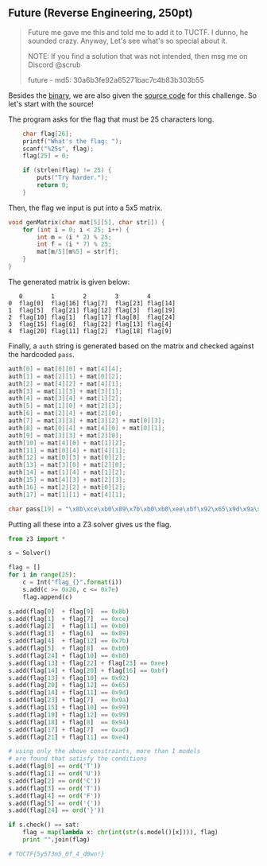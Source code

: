 ## Future (Reverse Engineering, 250pt)

> Future me gave me this and told me to add it to TUCTF. I dunno, he sounded crazy. Anyway, Let's see what's so special about it.
> 
> NOTE: If you find a solution that was not intended, then msg me on Discord @scrub
>
> future - md5: 30a6b3fe92a65271bac7c4b83b303b55

Besides the [binary](future), we are also given the [source code](future.c) for this challenge. So let's start with the source!

The program asks for the flag that must be 25 characters long.

```c
    char flag[26];
    printf("What's the flag: ");
    scanf("%25s", flag);
    flag[25] = 0;

    if (strlen(flag) != 25) {
        puts("Try harder.");
        return 0;
    }
```

Then, the flag we input is put into a 5x5 matrix.

```c
void genMatrix(char mat[5][5], char str[]) {
    for (int i = 0; i < 25; i++) {
        int m = (i * 2) % 25;
        int f = (i * 7) % 25;
        mat[m/5][m%5] = str[f];
    }
}
```

The generated matrix is given below:

```
   0        1        2        3        4
0  flag[0]  flag[16] flag[7]  flag[23] flag[14]
1  flag[5]  flag[21] flag[12] flag[3]  flag[19]
2  flag[10] flag[1]  flag[17] flag[8]  flag[24]
3  flag[15] flag[6]  flag[22] flag[13] flag[4]
4  flag[20] flag[11] flag[2]  flag[18] flag[9]
```

Finally, a `auth` string is generated based on the matrix and checked against the hardcoded `pass`.

```c
auth[0] = mat[0][0] + mat[4][4];
auth[1] = mat[2][1] + mat[0][2];
auth[2] = mat[4][2] + mat[4][1];
auth[3] = mat[1][3] + mat[3][1];
auth[4] = mat[3][4] + mat[1][2];
auth[5] = mat[1][0] + mat[2][3];
auth[6] = mat[2][4] + mat[2][0];
auth[7] = mat[3][3] + mat[3][2] + mat[0][3];
auth[8] = mat[0][4] + mat[4][0] + mat[0][1];
auth[9] = mat[3][3] + mat[2][0];
auth[10] = mat[4][0] + mat[1][2];
auth[11] = mat[0][4] + mat[4][1];
auth[12] = mat[0][3] + mat[0][2];
auth[13] = mat[3][0] + mat[2][0];
auth[14] = mat[1][4] + mat[1][2];
auth[15] = mat[4][3] + mat[2][3];
auth[16] = mat[2][2] + mat[0][2];
auth[17] = mat[1][1] + mat[4][1];
```

```c
char pass[19] = "\x8b\xce\xb0\x89\x7b\xb0\xb0\xee\xbf\x92\x65\x9d\x9a\x99\x99\x94\xad\xe4\x00";
```

Putting all these into a Z3 solver gives us the flag.

```python
from z3 import *

s = Solver()

flag = []
for i in range(25):
    c = Int("flag_{}".format(i))
    s.add(c >= 0x20, c <= 0x7e)
    flag.append(c)

s.add(flag[0]  + flag[9]  == 0x8b)
s.add(flag[1]  + flag[7]  == 0xce)
s.add(flag[2]  + flag[11] == 0xb0)
s.add(flag[3]  + flag[6]  == 0x89)
s.add(flag[4]  + flag[12] == 0x7b)
s.add(flag[5]  + flag[8]  == 0xb0)
s.add(flag[24] + flag[10] == 0xb0)
s.add(flag[13] + flag[22] + flag[23] == 0xee)
s.add(flag[14] + flag[20] + flag[16] == 0xbf)
s.add(flag[13] + flag[10] == 0x92)
s.add(flag[20] + flag[12] == 0x65)
s.add(flag[14] + flag[11] == 0x9d)
s.add(flag[23] + flag[7]  == 0x9a)
s.add(flag[15] + flag[10] == 0x99)
s.add(flag[19] + flag[12] == 0x99)
s.add(flag[18] + flag[8]  == 0x94)
s.add(flag[17] + flag[7]  == 0xad)
s.add(flag[21] + flag[11] == 0xe4)

# using only the above constraints, more than 1 models
# are found that satisfy the conditions
s.add(flag[0] == ord('T'))
s.add(flag[1] == ord('U'))
s.add(flag[2] == ord('C'))
s.add(flag[3] == ord('T'))
s.add(flag[4] == ord('F'))
s.add(flag[5] == ord('{'))
s.add(flag[24] == ord('}'))

if s.check() == sat:
    flag = map(lambda x: chr(int(str(s.model()[x]))), flag)
    print "".join(flag)

# TUCTF{5y573m5_0f_4_d0wn!}
```
